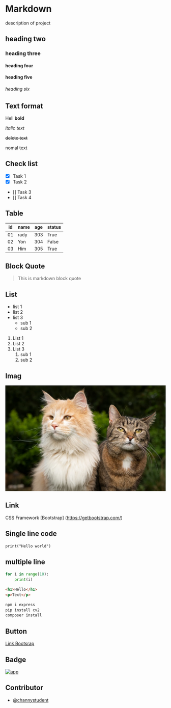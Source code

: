 # Markdown
description of project
## heading two
### heading three
#### heading four
#### heading five
###### heading six


## Text format

Hell **bold**

*italic text*

~~delete text~~

nomal text

## Check list
- [x] Task 1
- [x] Task 2
- [] Task 3
- [] Task 4

## Table
|id | name | age | status |
| --- | ---- | ----- | ---- |
| 01 | rady | 303 | True |
| 02 | Yon | 304 | False |
| 03 | Him | 305 | True |

## Block Quote
> This is markdown block quote

## List
- list 1
- list 2
- list 3
    - sub 1
    - sub 2

1. List 1
2. List 2
3. List 3
   1. sub 1
   2. sub 2

## Imag
![Dashboard](cat.webp)

## Link
CSS Framework [Bootstrap]
(https://getbootstrap.com/)

## Single line code
 `print("Hello world")`

## multiple line
```python
for i in range(10):
    print(i)
```
```html
<h1>Hello</h1>
<p>Text</p>
```
```bash
npm i express
pip install cv2
composer install
```
## Button
<a href="https://getbootstrap.com/" target="_blank">Link Bootsrap</a>

## Badge
[![app](https://img.shields.io/badge/button-PNC-Markdown-brown)](https://getbootstrap.com/)

## Contributor
- [@channystudent](https://github.com/dashboard)